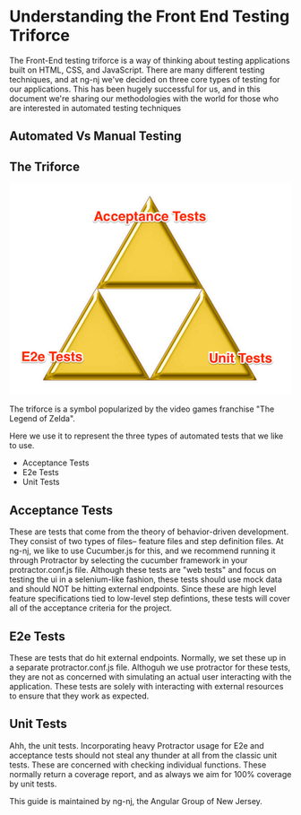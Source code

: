 # Understanding the Front End Testing Triforce 

The Front-End testing triforce is a way of thinking about testing applications built on HTML, CSS, and JavaScript. There are many different testing techniques, and at ng-nj we've decided on three core types of testing for our applications. This has been hugely successful for us, and in this document we're sharing our methodologies with the world for those who are interested in automated testing techniques

## Automated Vs Manual Testing


## The Triforce

![testing triforce](./testing-triforce.png "Logo Title Text 1")


The triforce is a symbol popularized by the video games franchise "The Legend of Zelda".

Here we use it to represent the three types of automated tests that we like to use. 

- Acceptance Tests
- E2e Tests
- Unit Tests

## Acceptance Tests

These are tests that come from the theory of behavior-driven development. They consist of two types of files– feature files and step definition files. At ng-nj, we like to use Cucumber.js for this, and we recommend running it through Protractor by selecting the cucumber framework in your protractor.conf.js file. Although these tests are "web tests" and focus on testing the ui in a selenium-like fashion, these tests should use mock data and should NOT be hitting external endpoints. Since these are high level feature specifications tied to low-level step defintions, these tests will cover all of the acceptance criteria for the project.  

## E2e Tests
These are tests that do hit external endpoints. Normally, we set these up in a separate protractor.conf.js file. Althoguh we use protractor for these tests, they are not as concerned with simulating an actual user interacting with the application. These tests are solely with interacting with external resources to ensure that they work as expected. 

## Unit Tests
Ahh, the unit tests. Incorporating heavy Protractor usage for E2e and acceptance tests should not steal any thunder at all from the classic unit tests. These are concerned with checking individual functions. These normally return a coverage report, and as always we aim for 100% coverage by unit tests. 


This guide is maintained by ng-nj, the Angular Group of New Jersey.
